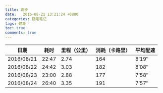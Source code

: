 ```yaml
---
title: 跑步
date:   2016-08-21 13:21:24 +0800
categories: 随笔笔记
tags: 健身
toc: true
comments: true
---
```

日期|耗时|里程（公里）|消耗（卡路里）|平均配速
---|----|----|----|----
2016/08/21|22:47|2.74|164|8′19″
2016/08/22|24:42|3.03|182|8′08″
2016/08/23|23:00|2.88|177|7′58″
2016/08/24|26:40|3.35|191|7′57″












